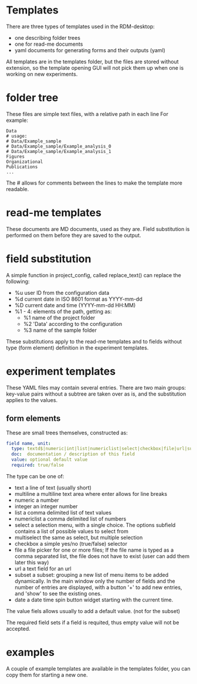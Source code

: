 # Templates
There are three types of templates used in the RDM-desktop:
- one describing folder trees
- one for read-me documents
- yaml documents for generating forms and their outputs (yaml)

All templates are in the templates folder, but the files
are stored without extension, so the template opening GUI will
not pick them up when one is working on new experiments.

# folder tree
These files are simple text files, with a relative path in each line
For example:
```
Data
# usage:
# Data/Example_sample
# Data/Example_sample/Example_analysis_0
# Data/Example_sample/Example_analysis_1
Figures
Organizational
Publications
...
```
The # allows for comments between the lines to make the template
more readable.

# read-me templates
These documents are MD documents, used as they are.
Field substitution is performed on them before they are saved
to the output.

# field substitution
A simple function in project_config, called replace_text() can replace the following:
- %u    user ID from the configuration data
- %d    current date in ISO 8601 format as YYYY-mm-dd
- %D    current date and time (YYYY-mm-dd HH:MM)
- %1 - 4:   elements of the path, getting as:
  - %1      name of the project folder
  - %2      'Data' according to the configuration
  - %3      name of the sample folder

These substitutions apply to the read-me templates and to fields
without type (form element) definition in the experiment templates.

# experiment templates
These YAML files may contain several entries. There are two main groups:
key-value pairs without a subtree are taken over as is, and the substitution
applies to the values.

## form elements
These are small trees themselves, constructed as:

```YAML
field name, unit:
  type: textd$|numeric|int|list|numericlist|select|checkbox|file|url|subset
  doc:  documentation / description of this field
  value: optional default value
  required: true/false
```

The type can be one of:
- text              a line of text (usually short)
- multiline         a multiline text area where enter allows for line breaks
- numeric           a number
- integer           an integer number
- list              a comma delimited list of text values
- numericlist       a comma delimited list of numbers
- select            a selection menu, with a single choice. The options
                    subfield contains a list of possible values to select from
- multiselect      the same as select, but multiple selection
- checkbox          a simple yes/no (true/false) selector
- file              a file picker for one or more files;
                    If the file name is typed as a comma separated list,
                    the file does not have to exist (user can add them later this way)
- url               a text field for an url
- subset            a subset: grouping a new list of menu items to be
                    added dynamically. In the main window only the number
                    of fields and the number of entries are displayed,
                    with a button '+' to add new entries, and 'show'
                    to see the existing ones.
- date              a date time spin button widget starting with the current time.

The value fiels allows usually to add a default value. (not for the
subset)

The required field sets if a field is requited, thus empty value will not
be accepted.

# examples
A couple of example templates are available in the templates folder,
you can copy them for starting a new one.
